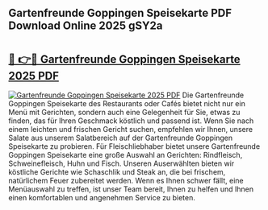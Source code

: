 ## Gartenfreunde Goppingen Speisekarte PDF Download Online 2025 gSY2a

# <h2><a href="http://gcd27v.nevu.top/?p=Gartenfreunde+Goppingen+Speisekarte">🔗 👉🔴 Gartenfreunde Goppingen Speisekarte 2025 PDF</a></h2>

[![Gartenfreunde Goppingen Speisekarte 2025 PDF](https://i.imgur.com/dBaPXMq.png)](http://gcd27v.nevu.top/?p=Gartenfreunde+Goppingen+Speisekarte)
Die Gartenfreunde Goppingen Speisekarte des Restaurants oder Cafés bietet nicht nur ein Menü mit Gerichten, sondern auch eine Gelegenheit für Sie, etwas zu finden, das für Ihren Geschmack köstlich und passend ist. Wenn Sie nach einem leichten und frischen Gericht suchen, empfehlen wir Ihnen, unsere Salate aus unserem Salatbereich auf der Gartenfreunde Goppingen Speisekarte zu probieren. Für Fleischliebhaber bietet unsere Gartenfreunde Goppingen Speisekarte eine große Auswahl an Gerichten: Rindfleisch, Schweinefleisch, Huhn und Fisch. Unseren Auserwählten bieten wir köstliche Gerichte wie Schaschlik und Steak an, die bei frischem, natürlichem Feuer zubereitet werden. Wenn es Ihnen schwer fällt, eine Menüauswahl zu treffen, ist unser Team bereit, Ihnen zu helfen und Ihnen einen komfortablen und angenehmen Service zu bieten.
